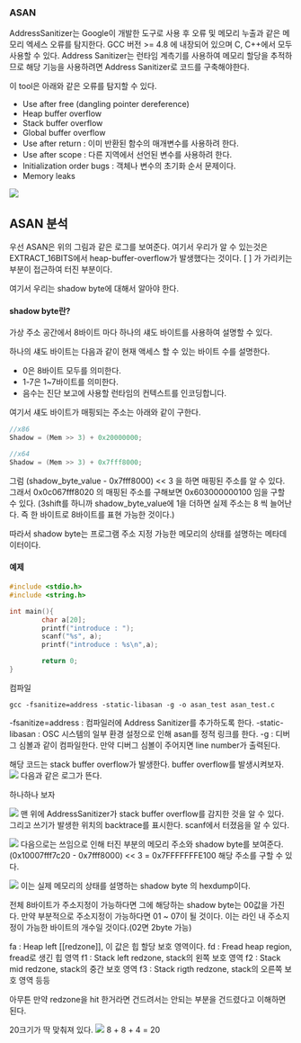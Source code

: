 ### ASAN
AddressSanitizer는 Google이 개발한 도구로 사용 후 오류 및 메모리 누출과 같은 메모리 엑세스 오류를 탐지한다. GCC 버전 >= 4.8 에 내장되어 있으며 C, C++에서 모두 사용할 수 있다.
Address Sanitizer는 런타임 계측기를 사용하여 메모리 할당을 추적하므로 해당 기능을 사용하려면 Address Sanitizer로 코드를 구축해야한다.

이 tool은 아래와 같은 오류를 탐지할 수 있다.
- Use after free (dangling pointer dereference)
- Heap buffer overflow
- Stack buffer overflow
- Global buffer overflow
- Use after return : 이미 반환된 함수의 매개변수를 사용하려 한다.
- Use after scope : 다른 지역에서 선언된 변수를 사용하려 한다.
- Initialization order bugs : 객체나 변수의 초기화 순서 문제이다.
- Memory leaks


![](https://i.imgur.com/2f7f0DN.png)
## ASAN 분석
우선 ASAN은 위의 그림과 같은 로그를 보여준다.
여기서 우리가 알 수 있는것은 EXTRACT_16BITS에서 heap-buffer-overflow가 발생했다는 것이다.
\[ ] 가 가리키는 부분이 접근하여 터진 부분이다.

여기서 우리는 shadow byte에 대해서 알아야 한다.

#### shadow byte란?
가상 주소 공간에서 8바이트 마다 하나의 섀도 바이트를 사용하여 설명할 수 있다.

하나의 섀도 바이트는 다음과 같이 현재 액세스 할 수 있는 바이트 수를 설명한다.
- 0은 8바이트 모두를 의미한다.
- 1-7은 1~7바이트를 의미한다.
- 음수는 진단 보고에 사용할 런타임의 컨텍스트를 인코딩합니다.

여기서 섀도 바이트가 매핑되는 주소는 아래와 같이 구한다.
```C
//x86
Shadow = (Mem >> 3) + 0x20000000;

//x64
Shadow = (Mem >> 3) + 0x7fff8000;
```

그럼 (shadow_byte_value - 0x7fff8000) << 3 을 하면 매핑된 주소를 알 수 있다.
그래서 0x0c067fff8020 의 매핑된 주소를 구해보면 0x603000000100 임을 구할 수 있다.
(3shift를 하니까 shadow_byte_value에 1을 더하면 실제 주소는 8 씩 늘어난다. 즉 한 바이트로 8바이트를 표현 가능한 것이다.)

따라서 shadow byte는 프로그램 주소 지정 가능한 메모리의 상태를 설명하는 메타데이터이다.

#### 예제
```C
#include <stdio.h>
#include <string.h>

int main(){
        char a[20];
        printf("introduce : ");
        scanf("%s", a);
        printf("introduce : %s\n",a);

        return 0;
}
```
컴파일
```
gcc -fsanitize=address -static-libasan -g -o asan_test asan_test.c
```
-fsanitize=address : 컴파일러에 Address Sanitizer를 추가하도록 한다.
-static-libasan : OSC 시스템의 일부 환경 설정으로 인해 asan를 정적 링크를 한다. 
-g : 디버그 심볼과 같이 컴파일한다. 만약 디버그 심볼이 주어지면 line number가 출력된다.

해당 코드는 stack buffer overflow가 발생한다.
buffer overflow를 발생시켜보자.
![](https://i.imgur.com/2qLWt5H.png)
다음과 같은 로그가 뜬다.

하나하나 보자

![](https://i.imgur.com/fSsfpXI.png)
맨 위에 AddressSanitizer가 stack buffer overflow를 감지한 것을 알 수 있다.
그리고 쓰기가 발생한 위치의 backtrace를 표시한다.
scanf에서 터졌음을 알 수 있다.

![](https://i.imgur.com/TriLnaO.png)
다음으로는 쓰임으로 인해 터진 부분의 메모리 주소와 shadow byte를 보여준다.
(0x10007fff7c20 - 0x7fff8000) << 3 = 0x7FFFFFFFE100 
해당 주소를 구할 수 있다.

![](https://i.imgur.com/ETdQJ6f.png)
이는 실제 메모리의 상태를 설명하는 shadow byte 의 hexdump이다. 

전체 8바이트가 주소지정이 가능하다면 그에 해당하는 shadow byte는 00값을 가진다. 만약 부분적으로 주소지정이 가능하다면 01 ~ 07이 될 것이다. 이는 라인 내 주소지정이 가능한 바이트의 개수일 것이다.(02면 2byte 가능)

fa : Heap left [[redzone]], 이 값은 힙 할당 보호 영역이다.
fd : Fread heap region, fread로 생긴 힙 영역
f1 : Stack left redzone, stack의 왼쪽 보호 영역
f2 : Stack mid redzone, stack의 중간 보호 영역
f3 : Stack rigth redzone, stack의 오른쪽 보호 영역
등등

아무튼 만약 redzone을 hit 한거라면 건드려서는 안되는 부분을 건드렸다고 이해하면 된다.

20크기가 딱 맞춰져 있다.
![](https://i.imgur.com/qSs6bM9.png)
8 + 8 + 4 = 20
